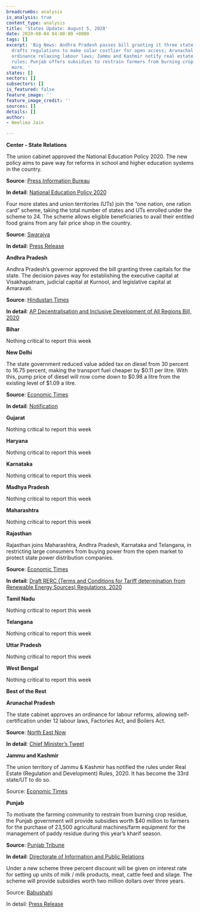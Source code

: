 ```yaml
---
breadcrumbs: analysis
is_analysis: true
content_type: analysis
title: 'States Update: August 5, 2020'
date: 2020-08-04 04:00:00 +0000
tags: []
excerpt: 'Big News: Andhra Pradesh passes bill granting it three state capitals; Rajasthan
  drafts regulations to make solar costlier for open access; Arunachal Pradesh passes
  ordinance relaxing labour laws; Jammu and Kashmir notify real estate regulatory
  rules; Punjab offers subsidies to restrain farmers from burning crop residue; and
  more. '
states: []
sectors: []
subsectors: []
is_featured: false
feature_image: ''
feature_image_credit: ''
sources: []
details: []
author:
- Neelima Jain

---
```

**Center - State Relations**

The union cabinet approved the National Education Policy 2020. The new policy aims to pave way for reforms in school and higher education systems in the country.

**Source**: [Press Information Bureau](https://www.pib.gov.in/PressReleasePage.aspx?PRID=1642061)

**In detail**: [National Education Policy 2020](https://www.mhrd.gov.in/sites/upload_files/mhrd/files/nep/NEP_Final_English.pdf)

Four more states and union territories (UTs) join the “one nation, one ration card” scheme, taking the total number of states and UTs enrolled under the scheme to 24. The scheme allows eligible beneficiaries to avail their entitled food grains from any fair price shop in the country.

**Source**: [Swarajya](https://swarajyamag.com/insta/one-nation-one-ration-card-implemented-in-24-states-uts-jk-manipur-nagaland-and-uttarakhand-new-entries)

**In detail**: [Press Release](https://pib.gov.in/newsite/PrintRelease.aspx?relid=213363)

**Andhra Pradesh**

Andhra Pradesh’s governor approved the bill granting three capitals for the state. The decision paves way for establishing the executive capital at Visakhapatnam, judicial capital at Kurnool, and legislative capital at Amaravati.

**Source**: [Hindustan Times](https://www.hindustantimes.com/india-news/andhra-to-get-3-new-capital-cities-as-governor-approves-two-controversial-bills/story-yjiWDqyvDMeYVwOiHTs7IK.html)

**In detail**: [AP Decentralisation and Inclusive Development of All Regions Bill, 2020](https://tolivelugu.com/wp-content/uploads/2020/01/Bill_2.pdf)

**Bihar**

Nothing critical to report this week

**New Delhi**

The state government reduced value added tax on diesel from 30 percent to 16.75 percent, making the transport fuel cheaper by $0.11 per litre. With this, pump price of diesel will now come down to $0.98 a litre from the existing level of $1.09 a litre.

**Source**: [Economic Times](https://energy.economictimes.indiatimes.com/news/oil-and-gas/diesel-in-delhi-to-get-cheaper-by-rs-8-36-per-litre-ld/77259702)

**In detail**: [Notification](http://it.delhigovt.nic.in/writereaddata/egaz202055617.pdf)

**Gujarat**

Nothing critical to report this week

**Haryana**

Nothing critical to report this week

**Karnataka**

Nothing critical to report this week

**Madhya Pradesh**

Nothing critical to report this week

**Maharashtra**

Nothing critical to report this week

**Rajasthan**

Rajasthan joins Maharashtra, Andhra Pradesh, Karnataka and Telangana, in restricting large consumers from buying power from the open market to protect state power distribution companies.

**Source**: [Economic Times](https://energy.economictimes.indiatimes.com/news/renewable/draft-regulations-to-make-solar-costlier-for-open-access-consumers-in-rajasthan/77232357)

**In detail**: [Draft RERC (Terms and Conditions for Tariff determination from Renewable Energy Sources) Regulations, 2020](https://rerc.rajasthan.gov.in/)

**Tamil Nadu**

Nothing critical to report this week

**Telangana**

Nothing critical to report this week

**Uttar Pradesh**

Nothing critical to report this week

**West Bengal**

Nothing critical to report this week

**Best of the Rest**

**Arunachal Pradesh**

The state cabinet approves an ordinance for labour reforms, allowing self-certification under 12 labour laws, Factories Act, and Boilers Act.

**Source**: [North East Now](https://nenow.in/north-east-news/arunachal-pradesh/arunachal-pradesh-cabinet-approves-ordinance-for-labour-reforms.html)

**In detail**: [Chief Minister’s Tweet](https://twitter.com/PemaKhanduBJP/status/1289529730266312704)

**Jammu and Kashmir**

The union territory of Jammu & Kashmir has notified the rules under Real Estate (Regulation and Development) Rules, 2020. It has become the 33rd state/UT to do so.

Source: [Economic Times](https://realty.economictimes.indiatimes.com/news/regulatory/jammu-kashmir-notifies-rules-under-rera/77301841)

**Punjab**

To motivate the farming community to restrain from burning crop residue, the Punjab government will provide subsidies worth $40 million to farmers for the purchase of 23,500 agricultural machines/farm equipment for the management of paddy residue during this year’s kharif season.

**Source**: [Punjab Tribune](http://www.punjabtribune.com/news/225536-punjab-government-to-provide-23500-subsidized-paddy-residue-management-machines-to-farmers-in-kharif-season.aspx)

**In detail**: [Directorate of Information and Public Relations](http://diprpunjab.gov.in/?q=content/punjab-government-provide-23500-subsidized-paddy-residue-management-machines-farmers-kharif)

Under a new scheme three percent discount will be given on interest rate for setting up units of milk / milk products, meat, cattle feed and silage. The scheme will provide subsidies worth two million dollars over three years.

Source: [Babushahi](http://www.babushahi.com/view-news.php?id=105824)

In detail: [Press Release](http://diprpunjab.gov.in/?q=content/3-subsidy-interest-rate-setting-milk-meat-and-animal-husbandry-units-tript-bajwa)